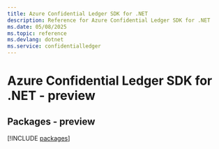 ```yaml
---
title: Azure Confidential Ledger SDK for .NET
description: Reference for Azure Confidential Ledger SDK for .NET
ms.date: 05/08/2025
ms.topic: reference
ms.devlang: dotnet
ms.service: confidentialledger
---
```

# Azure Confidential Ledger SDK for .NET - preview
## Packages - preview
[!INCLUDE [packages](confidential-ledger-index.md)]